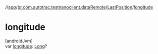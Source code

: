 //[app](../../../index.md)/[br.com.autotrac.testnanoclient.dataRemote](../index.md)/[LastPosition](index.md)/[longitude](longitude.md)

# longitude

[androidJvm]\
var [longitude](longitude.md): [Long](https://kotlinlang.org/api/latest/jvm/stdlib/kotlin/-long/index.html)?

